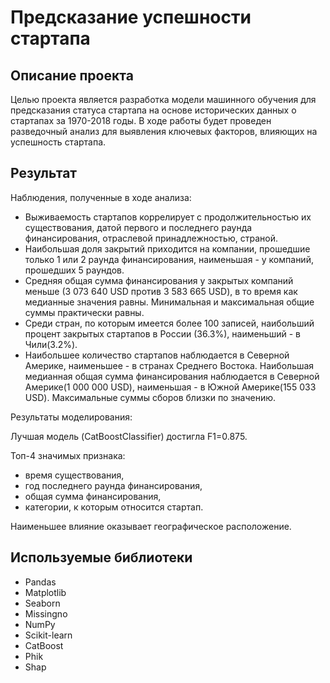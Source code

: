 # Предсказание успешности стартапа

## Описание проекта

Целью проекта является разработка модели машинного обучения для предсказания статуса стартапа на основе исторических данных о стартапах за 1970-2018 годы.
В ходе работы будет проведен разведочный анализ для выявления ключевых факторов, влияющих на успешность стартапа.

## Результат

Наблюдения, полученные в ходе анализа:

- Выживаемость стартапов коррелирует с продолжительностью их существования, датой первого и последнего раунда финансирования, отраслевой принадлежностью, страной. 
- Наибольшая доля закрытий приходится на компании, прошедшие только 1 или 2 раунда финансирования, наименьшая - у компаний, прошедших 5 раундов.
- Средняя общая сумма финансирования у закрытых компаний меньше (3 073 640 USD против 3 583 665 USD), в то время как медианные значения равны. Минимальная и максимальная общие суммы практически равны.
- Среди стран, по которым имеется более 100 записей, наибольший процент закрытых стартапов в России (36.3%), наименьший - в Чили(3.2%).
- Наибольшее количество стартапов наблюдается в Северной Америке, наименьшее - в странах Среднего Востока. Наибольшая медианная общая сумма финансирования наблюдается в Северной Америке(1 000 000 USD), наименьшая - в Южной Америке(155 033 USD). Максимальные суммы сборов близки по значению.

Результаты моделирования:

Лучшая модель (CatBoostClassifier) достигла F1=0.875.

Топ-4 значимых признака:
- время существования,
- год последнего раунда финансирования,
- общая сумма финансирования,
- категории, к которым относится стартап.

Наименьшее влияние оказывает географическое расположение.

## Используемые библиотеки

- Pandas
- Matplotlib
- Seaborn
- Missingno
- NumPy
- Scikit-learn
- CatBoost
- Phik
- Shap